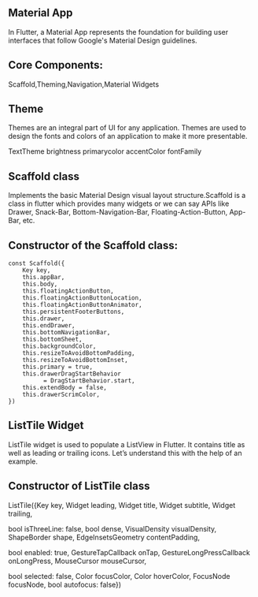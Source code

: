 ## Material App

In Flutter, a Material App represents the foundation for building user interfaces that follow Google's Material Design guidelines.

## Core Components:

Scaffold,Theming,Navigation,Material Widgets

## Theme

Themes are an integral part of UI for any application. Themes are used to design the fonts and colors of an application to make it more presentable.

TextTheme
brightness
primarycolor
accentColor
fontFamily

## Scaffold class

Implements the basic Material Design visual layout structure.Scaffold is a class in flutter which provides many widgets or we can say APIs like Drawer, Snack-Bar, Bottom-Navigation-Bar, Floating-Action-Button, App-Bar, etc.

## Constructor of the Scaffold class:

```
const Scaffold({
    Key key,
    this.appBar,
    this.body,
    this.floatingActionButton,
    this.floatingActionButtonLocation,
    this.floatingActionButtonAnimator,
    this.persistentFooterButtons,
    this.drawer,
    this.endDrawer,
    this.bottomNavigationBar,
    this.bottomSheet,
    this.backgroundColor,
    this.resizeToAvoidBottomPadding,
    this.resizeToAvoidBottomInset,
    this.primary = true,
    this.drawerDragStartBehavior
          = DragStartBehavior.start,
    this.extendBody = false,
    this.drawerScrimColor,
})

```

## ListTile Widget

ListTile widget is used to populate a ListView in Flutter. It contains title as well as leading or trailing icons. Let’s understand this with the help of an example.

## Constructor of ListTile class

ListTile({Key key,
Widget leading,
Widget title,
Widget subtitle,
Widget trailing,

bool isThreeLine: false,
bool dense,
VisualDensity visualDensity,
ShapeBorder shape,
EdgeInsetsGeometry contentPadding,

bool enabled: true,
GestureTapCallback onTap,
GestureLongPressCallback onLongPress,
MouseCursor mouseCursor,

bool selected: false,
Color focusColor,
Color hoverColor,
FocusNode focusNode,
bool autofocus: false})
